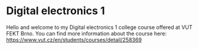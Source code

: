 # Digital electronics 1

Hello and welcome to my Digital electronics 1 college course offered at VUT FEKT Brno.
You can find more information about the course here:
https://www.vut.cz/en/students/courses/detail/258369
